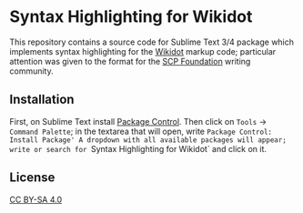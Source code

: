 # Syntax Highlighting for Wikidot

This repository contains a source code for Sublime Text 3/4 package which implements syntax highlighting for the [Wikidot](https://www.wikidot.com/) markup code; particular attention was given to the format for the [SCP Foundation](https://en.wikipedia.org/wiki/SCP_Foundation) writing community.

## Installation

First, on Sublime Text install [Package Control](https://packagecontrol.io/installation).
Then click on `Tools` -> `Command Palette`; in the textarea that will open, write `Package Control: Install Package'
A dropdown with all available packages will appear; write or search for `Syntax Highlighting for Wikidot` and click on it.

## License
[CC BY-SA 4.0](https://creativecommons.org/licenses/by-sa/4.0/)
